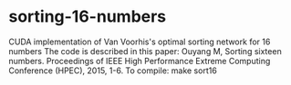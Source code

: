 # sorting-16-numbers
CUDA implementation of Van Voorhis's optimal sorting network for 16 numbers
The code is described in this paper: Ouyang M, Sorting sixteen numbers.  Proceedings of IEEE High Performance Extreme Computing Conference (HPEC), 2015, 1-6.
To compile: make sort16
